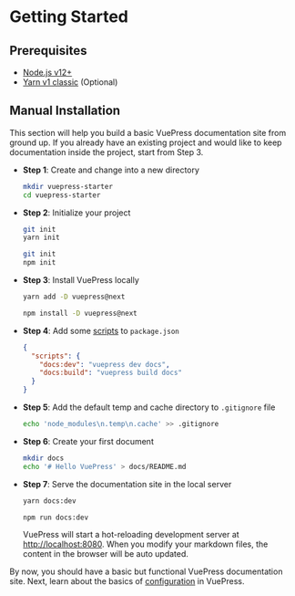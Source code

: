 # Getting Started

## Prerequisites

- [Node.js v12+](https://nodejs.org/)
- [Yarn v1 classic](https://classic.yarnpkg.com/en/) (Optional)

## Manual Installation

This section will help you build a basic VuePress documentation site from ground up. If you already have an existing project and would like to keep documentation inside the project, start from Step 3.

- **Step 1**: Create and change into a new directory

  ```bash
  mkdir vuepress-starter
  cd vuepress-starter
  ```

- **Step 2**: Initialize your project

  <CodeGroup>
    <CodeGroupItem title="YARN" active>

  ```bash
  git init
  yarn init
  ```

    </CodeGroupItem>

    <CodeGroupItem title="NPM">

  ```bash
  git init
  npm init
  ```

    </CodeGroupItem>
  </CodeGroup>

- **Step 3**: Install VuePress locally

  <CodeGroup>
    <CodeGroupItem title="YARN" active>

  ```bash
  yarn add -D vuepress@next
  ```

    </CodeGroupItem>

    <CodeGroupItem title="NPM">

  ```bash
  npm install -D vuepress@next
  ```

    </CodeGroupItem>
  </CodeGroup>

- **Step 4**: Add some [scripts](https://classic.yarnpkg.com/en/docs/package-json#toc-scripts) to `package.json`

  ```json
  {
    "scripts": {
      "docs:dev": "vuepress dev docs",
      "docs:build": "vuepress build docs"
    }
  }
  ```

- **Step 5**: Add the default temp and cache directory to `.gitignore` file

  ```bash
  echo 'node_modules\n.temp\n.cache' >> .gitignore
  ```

- **Step 6**: Create your first document

  ```bash
  mkdir docs
  echo '# Hello VuePress' > docs/README.md
  ```

- **Step 7**: Serve the documentation site in the local server

  <CodeGroup>
    <CodeGroupItem title="YARN" active>

  ```bash
  yarn docs:dev
  ```

    </CodeGroupItem>

    <CodeGroupItem title="NPM">

  ```bash
  npm run docs:dev
  ```

    </CodeGroupItem>
  </CodeGroup>

  VuePress will start a hot-reloading development server at [http://localhost:8080](http://localhost:8080). When you modify your markdown files, the content in the browser will be auto updated.

By now, you should have a basic but functional VuePress documentation site. Next, learn about the basics of [configuration](./configuration.md) in VuePress.
